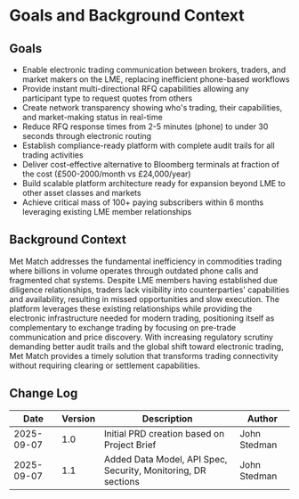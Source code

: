 # Goals and Background Context

## Goals

- Enable electronic trading communication between brokers, traders, and market makers on the LME, replacing inefficient phone-based workflows
- Provide instant multi-directional RFQ capabilities allowing any participant type to request quotes from others  
- Create network transparency showing who's trading, their capabilities, and market-making status in real-time
- Reduce RFQ response times from 2-5 minutes (phone) to under 30 seconds through electronic routing
- Establish compliance-ready platform with complete audit trails for all trading activities
- Deliver cost-effective alternative to Bloomberg terminals at fraction of the cost (£500-2000/month vs £24,000/year)
- Build scalable platform architecture ready for expansion beyond LME to other asset classes and markets
- Achieve critical mass of 100+ paying subscribers within 6 months leveraging existing LME member relationships

## Background Context

Met Match addresses the fundamental inefficiency in commodities trading where billions in volume operates through outdated phone calls and fragmented chat systems. Despite LME members having established due diligence relationships, traders lack visibility into counterparties' capabilities and availability, resulting in missed opportunities and slow execution. The platform leverages these existing relationships while providing the electronic infrastructure needed for modern trading, positioning itself as complementary to exchange trading by focusing on pre-trade communication and price discovery. With increasing regulatory scrutiny demanding better audit trails and the global shift toward electronic trading, Met Match provides a timely solution that transforms trading connectivity without requiring clearing or settlement capabilities.

## Change Log

| Date | Version | Description | Author |
|------|---------|-------------|--------|
| 2025-09-07 | 1.0 | Initial PRD creation based on Project Brief | John Stedman |
| 2025-09-07 | 1.1 | Added Data Model, API Spec, Security, Monitoring, DR sections | John Stedman |
